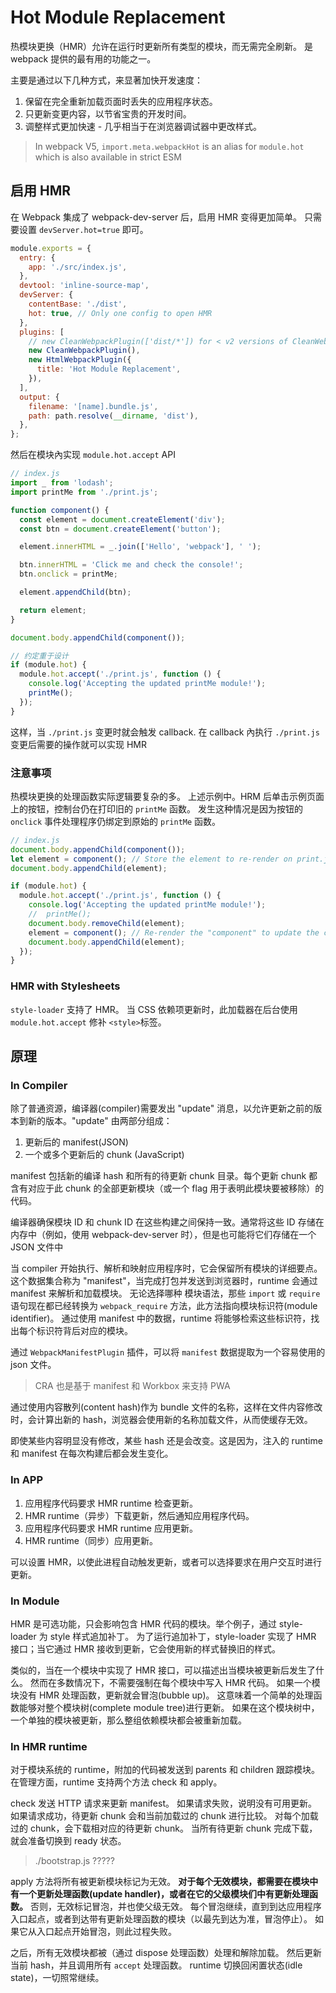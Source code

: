 # Hot Module Replacement

热模块更换（HMR）允许在运行时更新所有类型的模块，而无需完全刷新。
是 webpack 提供的最有用的功能之一。

主要是通过以下几种方式，来显著加快开发速度：

1. 保留在完全重新加载页面时丢失的应用程序状态。
2. 只更新变更内容，以节省宝贵的开发时间。
3. 调整样式更加快速 - 几乎相当于在浏览器调试器中更改样式。

> In webpack V5, `import.meta.webpackHot` is an alias for `module.hot` which is also available in strict ESM

## 启用 HMR

在 Webpack 集成了 webpack-dev-server 后，启用 HMR 变得更加简单。
只需要设置 `devServer.hot=true` 即可。

```js
module.exports = {
  entry: {
    app: './src/index.js',
  },
  devtool: 'inline-source-map',
  devServer: {
    contentBase: './dist',
    hot: true, // Only one config to open HMR
  },
  plugins: [
    // new CleanWebpackPlugin(['dist/*']) for < v2 versions of CleanWebpackPlugin
    new CleanWebpackPlugin(),
    new HtmlWebpackPlugin({
      title: 'Hot Module Replacement',
    }),
  ],
  output: {
    filename: '[name].bundle.js',
    path: path.resolve(__dirname, 'dist'),
  },
};
```

然后在模块內实现 `module.hot.accept` API

```js
// index.js
import _ from 'lodash';
import printMe from './print.js';

function component() {
  const element = document.createElement('div');
  const btn = document.createElement('button');

  element.innerHTML = _.join(['Hello', 'webpack'], ' ');

  btn.innerHTML = 'Click me and check the console!';
  btn.onclick = printMe;

  element.appendChild(btn);

  return element;
}

document.body.appendChild(component());

// 约定重于设计
if (module.hot) {
  module.hot.accept('./print.js', function () {
    console.log('Accepting the updated printMe module!');
    printMe();
  });
}
```

这样，当 `./print.js` 变更时就会触发 callback. 在 callback 內执行 `./print.js` 变更后需要的操作就可以实现 HMR

### 注意事项

热模块更换的处理函数实际逻辑要复杂的多。
上述示例中。HRM 后单击示例页面上的按钮，控制台仍在打印旧的 `printMe` 函数。
发生这种情况是因为按钮的 `onclick` 事件处理程序仍绑定到原始的 `printMe` 函数。

```js
// index.js
document.body.appendChild(component());
let element = component(); // Store the element to re-render on print.js changes
document.body.appendChild(element);

if (module.hot) {
  module.hot.accept('./print.js', function () {
    console.log('Accepting the updated printMe module!');
    //  printMe();
    document.body.removeChild(element);
    element = component(); // Re-render the "component" to update the click handler
    document.body.appendChild(element);
  });
}
```

### HMR with Stylesheets

`style-loader` 支持了 HMR。
当 CSS 依赖项更新时，此加载器在后台使用 `module.hot.accept` 修补 `<style>`标签。

## 原理

### In Compiler

除了普通资源，编译器(compiler)需要发出 "update" 消息，以允许更新之前的版本到新的版本。"update" 由两部分组成：

1. 更新后的 manifest(JSON)
2. 一个或多个更新后的 chunk (JavaScript)

manifest 包括新的编译 hash 和所有的待更新 chunk 目录。每个更新 chunk 都含有对应于此 chunk 的全部更新模块（或一个 flag 用于表明此模块要被移除）的代码。

编译器确保模块 ID 和 chunk ID 在这些构建之间保持一致。通常将这些 ID 存储在内存中（例如，使用 webpack-dev-server 时），但是也可能将它们存储在一个 JSON 文件中

当 compiler 开始执行、解析和映射应用程序时，它会保留所有模块的详细要点。
这个数据集合称为 "manifest"，当完成打包并发送到浏览器时，runtime 会通过 manifest 来解析和加载模块。
无论选择哪种 模块语法，那些 `import` 或 `require` 语句现在都已经转换为 `webpack_require` 方法，此方法指向模块标识符(module identifier)。
通过使用 manifest 中的数据，runtime 将能够检索这些标识符，找出每个标识符背后对应的模块。

通过 `WebpackManifestPlugin` 插件，可以将 `manifest` 数据提取为一个容易使用的 json 文件。

> CRA 也是基于 manifest 和 Workbox 来支持 PWA

通过使用内容散列(content hash)作为 bundle 文件的名称，这样在文件内容修改时，会计算出新的 hash，浏览器会使用新的名称加载文件，从而使缓存无效。

即使某些内容明显没有修改，某些 hash 还是会改变。这是因为，注入的 runtime 和 manifest 在每次构建后都会发生变化。

### In APP

1. 应用程序代码要求 HMR runtime 检查更新。
2. HMR runtime（异步）下载更新，然后通知应用程序代码。
3. 应用程序代码要求 HMR runtime 应用更新。
4. HMR runtime（同步）应用更新。

可以设置 HMR，以使此进程自动触发更新，或者可以选择要求在用户交互时进行更新。

### In Module

HMR 是可选功能，只会影响包含 HMR 代码的模块。举个例子，通过 style-loader 为 style 样式追加补丁。
为了运行追加补丁，style-loader 实现了 HMR 接口；当它通过 HMR 接收到更新，它会使用新的样式替换旧的样式。

类似的，当在一个模块中实现了 HMR 接口，可以描述出当模块被更新后发生了什么。
然而在多数情况下，不需要强制在每个模块中写入 HMR 代码。
如果一个模块没有 HMR 处理函数，更新就会冒泡(bubble up)。
这意味着一个简单的处理函数能够对整个模块树(complete module tree)进行更新。
如果在这个模块树中，一个单独的模块被更新，那么整组依赖模块都会被重新加载。

### In HMR runtime

对于模块系统的 runtime，附加的代码被发送到 parents 和 children 跟踪模块。
在管理方面，runtime 支持两个方法 check 和 apply。

check 发送 HTTP 请求来更新 manifest。
如果请求失败，说明没有可用更新。
如果请求成功，待更新 chunk 会和当前加载过的 chunk 进行比较。
对每个加载过的 chunk，会下载相对应的待更新 chunk。
当所有待更新 chunk 完成下载，就会准备切换到 ready 状态。

> ./bootstrap.js ?????

apply 方法将所有被更新模块标记为无效。
**对于每个无效模块，都需要在模块中有一个更新处理函数(update handler)，或者在它的父级模块们中有更新处理函数。**
否则，无效标记冒泡，并也使父级无效。
每个冒泡继续，直到到达应用程序入口起点，或者到达带有更新处理函数的模块（以最先到达为准，冒泡停止）。
如果它从入口起点开始冒泡，则此过程失败。

之后，所有无效模块都被（通过 dispose 处理函数）处理和解除加载。
然后更新当前 hash，并且调用所有 `accept` 处理函数。
runtime 切换回闲置状态(idle state)，一切照常继续。
